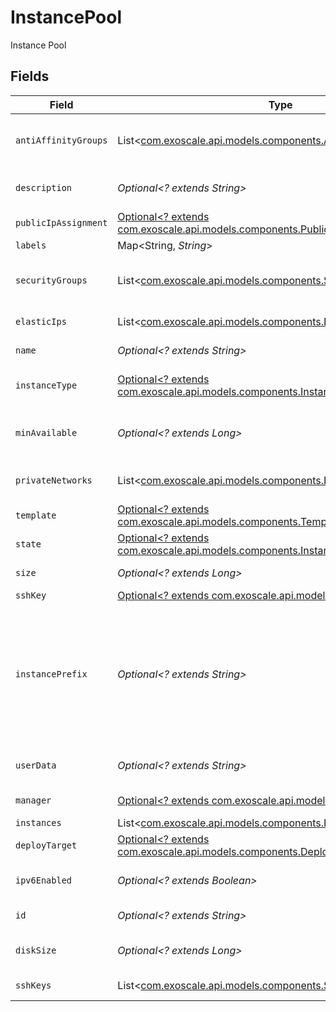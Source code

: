 # InstancePool

Instance Pool


## Fields

| Field                                                                                                                      | Type                                                                                                                       | Required                                                                                                                   | Description                                                                                                                |
| -------------------------------------------------------------------------------------------------------------------------- | -------------------------------------------------------------------------------------------------------------------------- | -------------------------------------------------------------------------------------------------------------------------- | -------------------------------------------------------------------------------------------------------------------------- |
| `antiAffinityGroups`                                                                                                       | List<[com.exoscale.api.models.components.AntiAffinityGroupOutput](../../models/components/AntiAffinityGroupOutput.md)>     | :heavy_minus_sign:                                                                                                         | Instance Pool Anti-affinity Groups                                                                                         |
| `description`                                                                                                              | *Optional<? extends String>*                                                                                               | :heavy_minus_sign:                                                                                                         | Instance Pool description                                                                                                  |
| `publicIpAssignment`                                                                                                       | [Optional<? extends com.exoscale.api.models.components.PublicIpAssignment>](../../models/components/PublicIpAssignment.md) | :heavy_minus_sign:                                                                                                         | N/A                                                                                                                        |
| `labels`                                                                                                                   | Map<String, *String*>                                                                                                      | :heavy_minus_sign:                                                                                                         | N/A                                                                                                                        |
| `securityGroups`                                                                                                           | List<[com.exoscale.api.models.components.SecurityGroup](../../models/components/SecurityGroup.md)>                         | :heavy_minus_sign:                                                                                                         | Instance Pool Security Groups                                                                                              |
| `elasticIps`                                                                                                               | List<[com.exoscale.api.models.components.ElasticIp](../../models/components/ElasticIp.md)>                                 | :heavy_minus_sign:                                                                                                         | Instances Elastic IPs                                                                                                      |
| `name`                                                                                                                     | *Optional<? extends String>*                                                                                               | :heavy_minus_sign:                                                                                                         | Instance Pool name                                                                                                         |
| `instanceType`                                                                                                             | [Optional<? extends com.exoscale.api.models.components.InstanceType>](../../models/components/InstanceType.md)             | :heavy_minus_sign:                                                                                                         | Compute instance type                                                                                                      |
| `minAvailable`                                                                                                             | *Optional<? extends Long>*                                                                                                 | :heavy_minus_sign:                                                                                                         | Minimum number of running instances                                                                                        |
| `privateNetworks`                                                                                                          | List<[com.exoscale.api.models.components.PrivateNetwork](../../models/components/PrivateNetwork.md)>                       | :heavy_minus_sign:                                                                                                         | Instance Pool Private Networks                                                                                             |
| `template`                                                                                                                 | [Optional<? extends com.exoscale.api.models.components.Template>](../../models/components/Template.md)                     | :heavy_minus_sign:                                                                                                         | Instance template                                                                                                          |
| `state`                                                                                                                    | [Optional<? extends com.exoscale.api.models.components.InstancePoolState>](../../models/components/InstancePoolState.md)   | :heavy_minus_sign:                                                                                                         | Instance Pool state                                                                                                        |
| `size`                                                                                                                     | *Optional<? extends Long>*                                                                                                 | :heavy_minus_sign:                                                                                                         | Number of instances                                                                                                        |
| `sshKey`                                                                                                                   | [Optional<? extends com.exoscale.api.models.components.SshKey>](../../models/components/SshKey.md)                         | :heavy_minus_sign:                                                                                                         | SSH key                                                                                                                    |
| `instancePrefix`                                                                                                           | *Optional<? extends String>*                                                                                               | :heavy_minus_sign:                                                                                                         | The instances created by the Instance Pool will be prefixed with this value (default: pool)                                |
| `userData`                                                                                                                 | *Optional<? extends String>*                                                                                               | :heavy_minus_sign:                                                                                                         | Instances Cloud-init user-data                                                                                             |
| `manager`                                                                                                                  | [Optional<? extends com.exoscale.api.models.components.Manager>](../../models/components/Manager.md)                       | :heavy_minus_sign:                                                                                                         | Resource manager                                                                                                           |
| `instances`                                                                                                                | List<[com.exoscale.api.models.components.InstanceOutput](../../models/components/InstanceOutput.md)>                       | :heavy_minus_sign:                                                                                                         | Instances                                                                                                                  |
| `deployTarget`                                                                                                             | [Optional<? extends com.exoscale.api.models.components.DeployTarget>](../../models/components/DeployTarget.md)             | :heavy_minus_sign:                                                                                                         | Deploy target                                                                                                              |
| `ipv6Enabled`                                                                                                              | *Optional<? extends Boolean>*                                                                                              | :heavy_minus_sign:                                                                                                         | Enable IPv6 for instances                                                                                                  |
| `id`                                                                                                                       | *Optional<? extends String>*                                                                                               | :heavy_minus_sign:                                                                                                         | Instance Pool ID                                                                                                           |
| `diskSize`                                                                                                                 | *Optional<? extends Long>*                                                                                                 | :heavy_minus_sign:                                                                                                         | Instances disk size in GB                                                                                                  |
| `sshKeys`                                                                                                                  | List<[com.exoscale.api.models.components.SshKey](../../models/components/SshKey.md)>                                       | :heavy_minus_sign:                                                                                                         | Instances SSH keys                                                                                                         |